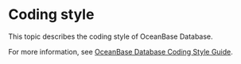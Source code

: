 Coding style 
=================================

This topic describes the coding style of OceanBase Database. 

For more information, see [OceanBase Database Coding Style Guide](https://open.oceanbase.com/docs/oceanbase-code-style-guide/oceanbase-code-style-guide/V3.1.0/introduction).
